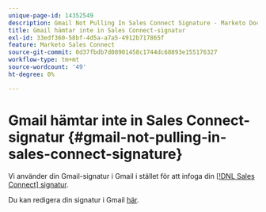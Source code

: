 ```yaml
---
unique-page-id: 14352549
description: Gmail Not Pulling In Sales Connect Signature - Marketo Docs - Product Documentation
title: Gmail hämtar inte in Sales Connect-signatur
exl-id: 33edf360-58bf-4d5a-a7a5-4912b717865f
feature: Marketo Sales Connect
source-git-commit: 0d37fbdb7d08901458c1744dc68893e155176327
workflow-type: tm+mt
source-wordcount: '49'
ht-degree: 0%

---
```


# Gmail hämtar inte in Sales Connect-signatur {#gmail-not-pulling-in-sales-connect-signature}

Vi använder din Gmail-signatur i Gmail i stället för att infoga din [[!DNL Sales Connect] signatur](https://toutapp.com/next#settings).

Du kan redigera din signatur i Gmail [här](https://mail.google.com/mail/u/0/#settings/general).
